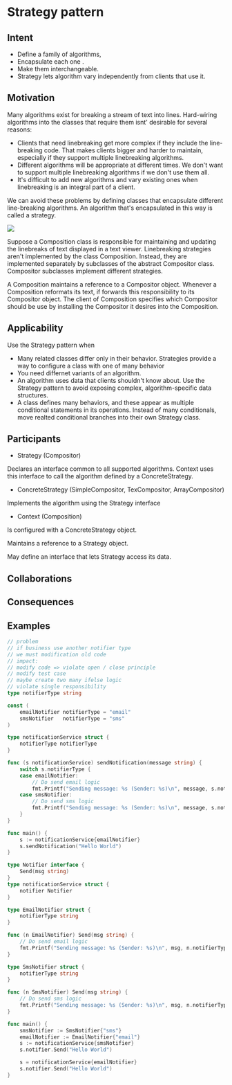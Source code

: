 # Strategy pattern

## Intent

+ Define a family of algorithms,
+ Encapsulate each one .
+ Make them interchangeable.
+ Strategy lets algorithm vary independently from clients that use it.

## Motivation

Many algorithms exist for breaking a stream of text into lines. Hard-wiring algorithms into the classes that require them isnt' desirable for several reasons:

- Clients that need linebreaking get more complex if they include the line-breaking code. That makes clients bigger and harder to maintain, especially if they support multiple linebreaking algorithms.
- Different algorithms will be appropriate at different times. We don't want to support multiple linebreaking algorithms if we don't use them all.
- It's difficult to add new algorithms and vary existing ones when linebreaking is an integral part of a client.

We can avoid these problems by defining classes that encapsulate different line-breaking algorithms. An algorithm that's encapsulated in this way is called a strategy.

![]("")

Suppose a Composition class is responsible for maintaining and updating the linebreaks of text displayed in a text viewer. Linebreaking strategies aren't implemented by the class Composition. Instead, they are implemented separately by subclasses of the abstract Compositor class. Compositor subclasses implement different strategies.

A Composition maintains a reference to a Compositor object. Whenever a Composition reformats its text, if forwards this responsibility to its Compositor object. The client of Composition specifies which Compositor should be use by installing the Compositor it desires into the Composition.

## Applicability

Use the Strategy pattern when

- Many related classes differ only in their behavior. Strategies provide a way to configure a class with one of many behavior
- You need differnet variants of an algorithm. 
- An algorithm uses data that clients shouldn't know about. Use the Strategy pattern to avoid exposing complex, algorithm-specific data structures.
- A class defines many behaviors, and these appear as multiple conditional statements in its operations. Instead of many conditionals, move realted conditional branches into their own Strategy class.

## Participants

- Strategy (Compositor)

Declares an interface common to all supported algorithms. Context uses this interface to call the algorithm defined by a ConcreteStrategy.

- ConcreteStrategy (SimpleCompositor, TexCompositor, ArrayCompositor)

Implements the algorithm using the Strategy interface

- Context (Composition)

Is configured with a ConcreteStrategy object.

Maintains a reference to a Strategy object.

May define an interface that lets Strategy access its data.

## Collaborations

## Consequences


## Examples

```go
// problem
// if business use another notifier type 
// we must modification old code
// impact:
// modify code => violate open / close principle
// modify test case 
// maybe create two many ifelse logic
// violate single responsibility
type notifierType string

const (
	emailNotifier notifierType = "email"
	smsNotifier   notifierType = "sms"
)

type notificationService struct {
	notifierType notifierType
}

func (s notificationService) sendNotification(message string) {
	switch s.notifierType {
	case emailNotifier:
		// Do send email logic
		fmt.Printf("Sending message: %s (Sender: %s)\n", message, s.notifierType)
	case smsNotifier:
		// Do send sms logic
		fmt.Printf("Sending message: %s (Sender: %s)\n", message, s.notifierType)
	}
}

func main() {
	s := notificationService{emailNotifier}
	s.sendNotification("Hello World")
}
```

```go
type Notifier interface {
	Send(msg string)
}
type notificationService struct {
	notifier Notifier
}

type EmailNotifier struct {
	notifierType string
}

func (n EmailNotifier) Send(msg string) {
	// Do send email logic
	fmt.Printf("Sending message: %s (Sender: %s)\n", msg, n.notifierType)
}

type SmsNotifier struct {
	notifierType string
}

func (n SmsNotifier) Send(msg string) {
	// Do send sms logic
	fmt.Printf("Sending message: %s (Sender: %s)\n", msg, n.notifierType)
}

func main() {
	smsNotifier := SmsNotifier{"sms"}
	emailNotifier := EmailNotifier{"email"}
	s := notificationService{smsNotifier}
	s.notifier.Send("Hello World")

	s = notificationService{emailNotifier}
	s.notifier.Send("Hello World")
}
```
